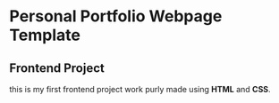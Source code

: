 # Personal Portfolio Webpage Template
## Frontend Project
this is my first frontend project work purly made using **HTML** and **CSS**.
